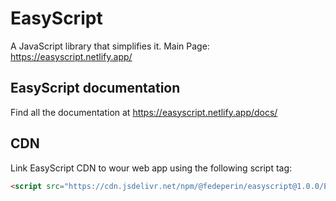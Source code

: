 # EasyScript
A JavaScript library that simplifies it.
Main Page: https://easyscript.netlify.app/

## EasyScript documentation
Find all the documentation at https://easyscript.netlify.app/docs/

## CDN
Link EasyScript CDN to wour web app using the following script tag: 
```html
<script src="https://cdn.jsdelivr.net/npm/@fedeperin/easyscript@1.0.0/EasyScript.js"></script>
```
